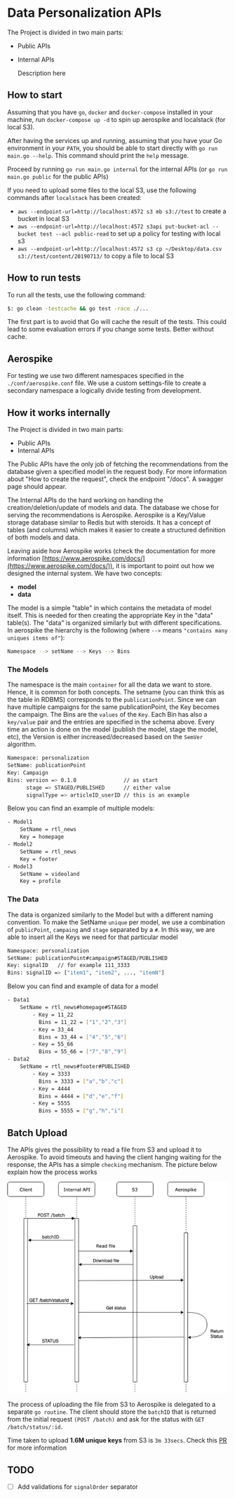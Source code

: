 # Data Personalization APIs

The Project is divided in two main parts:

- Public APIs
- Internal APIs

    Description here
## How to start

Assuming that you have `go`, `docker` and `docker-compose` installed in your machine, run `docker-compose up -d` to spin up aerospike and localstack (for local S3).

After having the services up and running, assuming that you have your Go environment in your `PATH`, you should be able to start directly with `go run main.go --help`. This command should print the `help` message.

Proceed by running `go run main.go internal` for the internal APIs (or `go run main.go public` for the public APIs)

If you need to upload some files to the local S3, use the following commands after `localstack` has been created:

- `aws --endpoint-url=http://localhost:4572 s3 mb s3://test` to create a bucket in local S3
- `aws --endpoint-url=http://localhost:4572 s3api put-bucket-acl --bucket test --acl public-read` to set up a policy for testing with local s3
- `aws --endpoint-url=http://localhost:4572 s3 cp ~/Desktop/data.csv s3://test/content/20190713/` to copy a file to local S3

## How to run tests

To run all the tests, use the following command:

```bash
$: go clean -testcache && go test -race ./...
```

The first part is to avoid that Go will cache the result of the tests. This could lead to some evaluation errors
if you change some tests. Better without cache.

## Aerospike

For testing we use two different namespaces specified in the `./conf/aerospike.conf` file. We use a custom settings-file to create a secondary namespace a logically divide testing from development.

## How it works internally

The Project is divided in two main parts:

- Public APIs
- Internal APIs

The Public APIs have the only job of fetching the recommendations from the database given a specified model in the request body.
For more information about "How to create the request", check the endpoint "/docs". A swagger page should appear.

The Internal APIs do the hard working on handling the creation/deletion/update of models and data. The database we chose for serving
the recommendations is Aerospike. Aerospike is a Key/Value storage database similar to Redis but with steroids. It has a concept of
tables (and columns) which makes it easier to create a structured definition of both models and data.

Leaving aside how Aerospike works (check the documentation for more information [https://www.aerospike.com/docs/](https://www.aerospike.com/docs/)), it is important
to point out how we designed the internal system.
We have two concepts:

- **model**
- **data**

The model is a simple "table" in which contains the metadata of model itself. This is needed for then creating the appropriate Key in
the "data" table(s). The "data" is organized similarly but with different specifications.
In aerospike the hierarchy is the following (where `-->` means `"contains many uniques items of"`):

```bash
Namespace --> setName --> Keys --> Bins
```

### The Models

The namespace is the main `container` for all the data we want to store. Hence, it is common for both concepts. 
The setname (you can think this as the table in RDBMS) corresponds to the `publicationPoint`. Since we can have multiple campaigns for
the same publicationPoint, the Key becomes the campaign. The Bins are the `values` of the `Key`. Each Bin has also a `key/value` pair
and the entries are specified in the schema above.
Every time an action is done on the model (publish the model, stage the model, etc), the Version is either increased/decreased based
on the `SemVer` algorithm.

```bash
Namespace: personalization
SetName: publicationPoint
Key: Campaign
Bins: version => 0.1.0 				 // as start
	  stage => STAGED/PUBLISHED		 // either value
	  signalType => articleID_userID // this is an example
```

Below you can find an example of multiple models:

```bash
- Model1
	SetName = rtl_news
	Key = homepage
- Model2
	SetName = rtl_news
	Key = footer
- Model3
	SetName = videoland
	Key = profile
```

### The Data

The data is organized similarly to the Model but with a different naming convention. To make the SetName `unique` per model, we
use a combination of `publicPoint`, `campaing` and `stage` separated by a `#`. In this way, we are able to insert all the Keys we
need for that particular model

```bash
Namespace: personalization
SetName: publicationPoint#campaign#STAGED/PUBLISHED
Key: signalID	// for example 111_3333
Bins: signalID => ["item1", "item2", ..., "itemN"]
```

Below you can find and example of data for a model

```bash
- Data1
	SetName = rtl_news#homepage#STAGED
		- Key = 11_22
		  Bins = 11_22 = ["1","2","3"]
		- Key = 33_44
		  Bins = 33_44 = ["4","5","6"]
		- Key = 55_66
		  Bins = 55_66 = ["7","8","9"]
- Data2
	SetName = rtl_news#footer#PUBLISHED
		- Key = 3333
		  Bins = 3333 = ["a","b","c"]
		- Key = 4444
		  Bins = 4444 = ["d","e","f"]
		- Key = 5555
		  Bins = 5555 = ["g","h","i"]
```

## Batch Upload

The APIs gives the possibility to read a file from S3 and upload it to Aerospike. To avoid timeouts and having the client hanging waiting for the response, the APIs has a simple `checking` mechanism. The picture below explain how the process works

![](/docs/images/batch_upload.png)

The process of uploading the file from S3 to Aerospike is delegated to a separate `go routine`. The client should store the `batchID` that is returned from the initial request `(POST /batch)` and ask for the status with `GET /batch/status/:id`.

Time taken to upload **1.6M unique keys** from S3 is `3m 33secs`. Check this [PR](https://github.com/rtlnl/data-personalization-api/pull/5) for more information

## TODO

- [ ] Add validations for `signalOrder` separator
